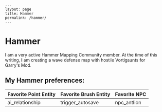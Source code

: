     ---
    layout: page
    title: Hammer
    permalink: /hammer/
    ---

# Hammer

I am a very  active Hammer Mapping Community member. At the time of this writing,
I am creating a wave defense map with hostile Vortigaunts for Garry's Mod.

## My Hammer preferences:

| Favorite Point Entity | Favorite Brush Entity | Favorite NPC |
|---|---|---|
| ai_relationship | trigger_autosave | npc_antlion |
